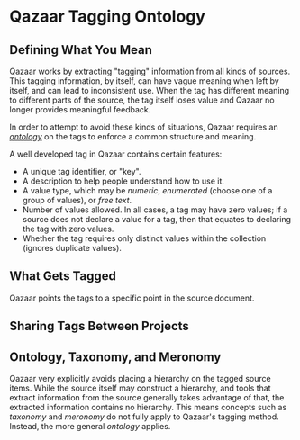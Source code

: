 # Qazaar Tagging Ontology

## Defining What You Mean

Qazaar works by extracting "tagging" information from all kinds of sources.  This tagging information, by itself, can have vague meaning when left by itself, and can lead to inconsistent use.  When the tag has different meaning to different parts of the source, the tag itself loses value and Qazaar no longer provides meaningful feedback.

In order to attempt to avoid these kinds of situations, Qazaar requires an [*ontology*](https://en.wikipedia.org/wiki/Ontology_(information_science)) on the tags to enforce a common structure and meaning.

A well developed tag in Qazaar contains certain features:

- A unique tag identifier, or "key".
- A description to help people understand how to use it.
- A value type, which may be *numeric*, *enumerated* (choose one of a group of values), or *free text*.
- Number of values allowed.  In all cases, a tag may have zero values; if a source does not declare a value for a tag, then that equates to declaring the tag with zero values.
- Whether the tag requires only distinct values within the collection (ignores duplicate values).


## What Gets Tagged

Qazaar points the tags to a specific point in the source document.


## Sharing Tags Between Projects


## Ontology, Taxonomy, and Meronomy

Qazaar very explicitly avoids placing a hierarchy on the tagged source items.  While the source itself may construct a hierarchy, and tools that extract information from the source generally takes advantage of that, the extracted information contains no hierarchy.  This means concepts such as *taxonomy* and *meronomy* do not fully apply to Qazaar's tagging method.  Instead, the more general *ontology* applies.
